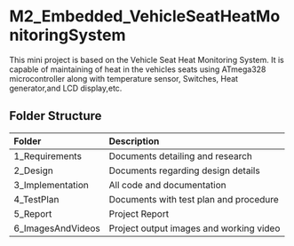 # M2_Embedded_VehicleSeatHeatMonitoringSystem

This mini project is based on the Vehicle Seat Heat Monitoring System. It is capable of maintaining of heat in the vehicles seats using ATmega328 microcontroller along with temperature sensor, Switches, Heat generator,and LCD display,etc.



## Folder Structure
|Folder|Description|
|:-----|:----------|
|1_Requirements|Documents detailing and research|
|2_Design|Documents regarding design details|
|3_Implementation|All code and documentation|
|4_TestPlan|Documents with test plan and procedure|
|5_Report|Project Report|
|6_ImagesAndVideos|Project output images and working video|
